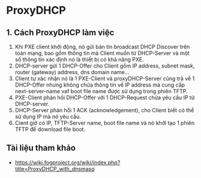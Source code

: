 # ProxyDHCP
## 1. Cách ProxyDHCP làm việc
1. Khi PXE client khởi động, nó gửi bản tin broadcast DHCP Discover trên toàn mạng, bao gồm thông tin mà Client muốn từ DHCP-Server và một số thông tin xác định nó là thiết bị có khả năng PXE.
2. DHCP-server gửi 1 DHCP-Offer cho Client gồm IP address, subnet mask, router (gateway) address, dns domain name...
3. Client tự xác nhận nó là 1 PXE-Client và proxyDHCP-Server cũng trả về 1 DHCP-Offer nhưng không chứa thông tin về IP address mà cung cấp next-server-name vaf boot file name được sử dụng trong phiên TFTP.
4. PXE-Client phản hồi DHCP-Offer với 1 DHCP-Request chứa yêu cầu IP từ DHCP-server.
5. DHCP-Server phàn hổi 1 ACK (acknowledgement), cho Client biết có thể sử dụng IP mà nó yêu cầu.
6. Cient giờ có IP, TFTP-Server name, boot file name và nó khởi tạo 1 phiên TFTP để download file boot.
## Tài liệu tham khảo
- https://wiki.fogproject.org/wiki/index.php?title=ProxyDHCP_with_dnsmasq
